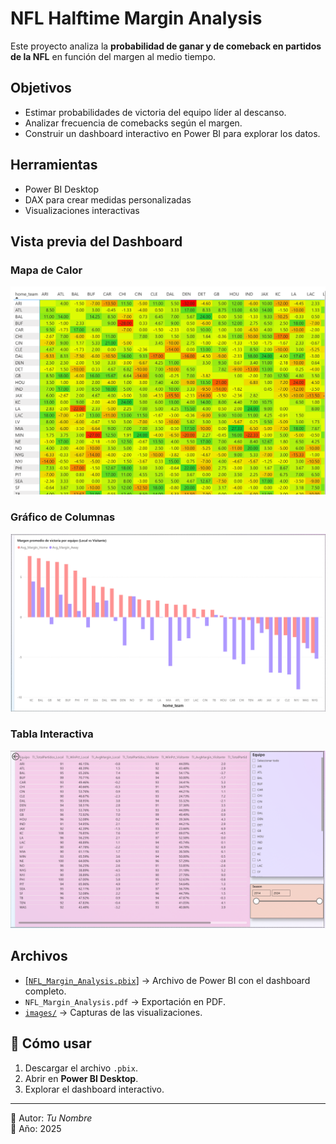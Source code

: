 # NFL Halftime Margin Analysis 

Este proyecto analiza la **probabilidad de ganar y de comeback en partidos de la NFL** en función del margen al medio tiempo.

## Objetivos
- Estimar probabilidades de victoria del equipo líder al descanso.
- Analizar frecuencia de comebacks según el margen.
- Construir un dashboard interactivo en Power BI para explorar los datos.

## Herramientas
- Power BI Desktop
- DAX para crear medidas personalizadas
- Visualizaciones interactivas

## Vista previa del Dashboard
### Mapa de Calor
<img src="images/Heatmap_HT.png" width="600">

### Gráfico de Columnas
<img src="images/Margen_AVRG.png" width="600">

### Tabla Interactiva
<img src="images/Tabla_Interactiva.png" width="600">

## Archivos 
- [[`NFL_Margin_Analysis.pbix`]](https://github.com/Sickybu/NFL-Halftime-Margin.Analysis/blob/main/Estudio%20de%20Probabilidades.pbix) → Archivo de Power BI con el dashboard completo.
- `NFL_Margin_Analysis.pdf` → Exportación en PDF.
- [`images/`](https://github.com/Sickybu/NFL-Halftime-Margin.Analysis/tree/main/images) → Capturas de las visualizaciones.

## 🚀 Cómo usar
1. Descargar el archivo `.pbix`.
2. Abrir en **Power BI Desktop**.
3. Explorar el dashboard interactivo.

---
👤 Autor: *Tu Nombre*  
📅 Año: 2025

